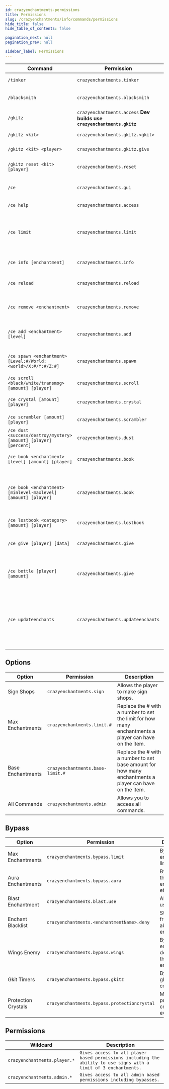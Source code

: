 ```yaml
---
id: crazyenchantments-permissions
title: Permissions
slug: /crazyenchantments/info/commands/permissions
hide_title: false
hide_table_of_contents: false

pagination_next: null
pagination_prev: null

sidebar_label: Permissions
---
```

| Command                                                          | Permission                                                              | Description                                                                                          |
|------------------------------------------------------------------|-------------------------------------------------------------------------|------------------------------------------------------------------------------------------------------|
| `/tinker`                                                        | `crazyenchantments.tinker`                                              | Opens up the Tinkerer GUI.                                                                           |
| `/blacksmith`                                                    | `crazyenchantments.blacksmith`                                          | Opens up the Black Smith GUI.                                                                        |
| `/gkitz`                                                         | `crazyenchantments.access` **Dev builds use `crazyenchantments.gkitz`** | Open the GKitz GUI.                                                                                  |
| `/gkitz <kit>`                                                   | `crazyenchantments.gkitz.<gkit>`                                        | Gives you a gkit.                                                                                    |
| `/gkitz <kit> <player>`                                          | `crazyenchantments.gkitz.give`                                          | Gives another player a gkit.                                                                         |
| `/gkitz reset <kit> [player]`                                    | `crazyenchantments.reset`                                               | Reset a players gkit cooldown.                                                                       |
| `/ce`                                                            | `crazyenchantments.gui`                                                 | Opens the main menu GUI.                                                                             |
| `/ce help`                                                       | `crazyenchantments.access`                                              | Shows all CE commands.                                                                               |
| `/ce limit`                                                      | `crazyenchantments.limit`                                               | Gives information on the players current enchantment limit.                                          |
| `/ce info [enchantment]`                                         | `crazyenchantments.info`                                                | Shows info on all enchantments.                                                                      |
| `/ce reload`                                                     | `crazyenchantments.reload`                                              | Reloads all the configuration files.                                                                 |
| `/ce remove <enchantment>`                                       | `crazyenchantments.remove`                                              | Removes an enchantment from the item in your hand.                                                   |
| `/ce add <enchantment> [level]`                                  | `crazyenchantments.add`                                                 | Adds an enchantment to the item in your hand.                                                        |
| `/ce spawn <enchantment> [Level:#/World:<world>/X:#/Y:#/Z:#]`    | `crazyenchantments.spawn`                                               | Drops an enchantment book where you tell it to.                                                      |
| `/ce scroll <black/white/transmog> [amount] [player]`            | `crazyenchantments.scroll`                                              | Give a player scrolls.                                                                               |
| `/ce crystal [amount] [player]`                                  | `crazyenchantments.crystal`                                             | Give a player protection crystals.                                                                   |
| `/ce scrambler [amount] [player]`                                | `crazyenchantments.scrambler`                                           | Give a player scramblers.                                                                            |
| `/ce dust <success/destroy/mystery> [amount] [player] [percent]` | `crazyenchantments.dust`                                                | Give a player a some magical dust.                                                                   |
| `/ce book <enchantment> [level] [amount] [player]`               | `crazyenchantments.book`                                                | Give a player enchantment books.                                                                     |
| `/ce book <enchantment> [minlevel-maxlevel] [amount] [player]`   | `crazyenchantments.book`                                                | Gives a player an enchantment book with a random level from a set range.                             |
| `/ce lostbook <category> [amount] [player]`                      | `crazyenchantments.lostbook`                                            | Give a player lost books.                                                                            |
| `/ce give [player] [data]`                                       | `crazyenchantments.give`                                                | Give a player and item with crazy enchantments.                                                      |
| `/ce bottle [player] [amount]`                                   | `crazyenchantments.give`                                                | Give a player a bottle with the specified amount stored.                                             |
| `/ce updateenchants`                                             | `crazyenchantments.updateenchants`                                      | Iterates through the lore of the item in your main hand and updates how the enchantments are stored. |

## Options
| Option            | Permission                       | Description                                                                                             |
|-------------------|----------------------------------|---------------------------------------------------------------------------------------------------------|
| Sign Shops        | `crazyenchantments.sign`         | Allows the player to make sign shops.                                                                   |
| Max Enchantments  | `crazyenchantments.limit.#`      | Replace the # with a number to set the limit for how many enchantments a player can have on the item.   |
| Base Enchantments | `crazyenchantments.base-limit.#` | Replace the # with a number to set base amount for how many enchantments a player can have on the item. |
| All Commands      | `crazyenchantments.admin`        | Allows you to access all commands.                                                                      |

## Bypass
| Option              | Permission                                   | Description                                           |
|---------------------|----------------------------------------------|-------------------------------------------------------|
| Max Enchantments    | `crazyenchantments.bypass.limit`             | Bypasses the enchantment limit.                       |
| Aura Enchantments   | `crazyenchantments.bypass.aura`              | Bypass all the aura enchantment effects.              |
| Blast Enchantment   | `crazyenchantments.blast.use`                | Allows you to use Blast.                              |
| Enchant Blacklist   | `crazyenchantments.<enchantmentName>.deny`   | Stops players from being able to use enchants.        |
| Wings Enemy         | `crazyenchantments.bypass.wings`             | Bypass the enemy detection for the wings enchantment. |
| Gkit Timers         | `crazyenchantments.bypass.gkitz`             | Bypass the gkit cooldowns.                            |
| Protection Crystals | `crazyenchantments.bypass.protectioncrystal` | Make protection crystals work every time.             |

## Permissions
| Wildcard                     | Description                                                                                                       |
|------------------------------|-------------------------------------------------------------------------------------------------------------------|
| `crazyenchantments.player.*` | `Gives access to all player based permissions including the ability to use signs with a limit of 3 enchantments.` |
| `crazyenchantments.admin.*`  | `Gives access to all admin based permissions including bypasses.`                                                 |

